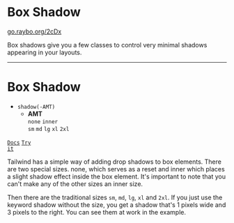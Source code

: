 <!-- .slide: data-state="layout-title" class="bg-dark"-->

# Box Shadow

<div class="slide-link"><a href="https://go.raybo.org/2cDx"><i class="fab fa-slideshare"></i> go.raybo.org/2cDx</a></div>

> >

Box shadows give you a few classes to control very minimal shadows appearing in your layouts.

---

# Box Shadow

- `shadow(-AMT)`
  - **AMT**<br />
    `none` `inner`<br />`sm` `md` `lg` `xl` `2xl`

<a href="https://tailwindcss.com/docs/box-shadow" target="_blank"><code class="code-exciting">Docs</code></a> <a href="https://codepen.io/planetoftheweb/pen/KKgzXpq?editors=1000" target="_blank"><code class="code-royal">Try it</code></a>

> >

Tailwind has a simple way of adding drop shadows to box elements. There are two special sizes. none, which serves as a reset and inner which places a slight shadow effect inside the box element. It's important to note that you can't make any of the other sizes an inner size.

Then there are the traditional sizes `sm`, `md`, `lg`, `xl` and `2xl`. If you just use the keyword shadow without the size, you get a shadow that's 1 pixels wide and 3 pixels to the right. You can see them at work in the example.
